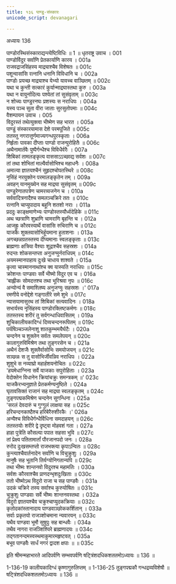```yaml
---
title: १३६ पाण्डु-संस्कारः
unicode_script: devanagari

---
```



अध्यायः 136

पाण्डोरस्थिसंस्काराद्यन्त्येष्टिविधिः ॥ 1 ॥
धृतराष्ट्र उवाच ।	001  
पाण्डोर्विदुर सर्वाणि प्रेतकार्याणि कारय ।	001a  
राजवद्राजसिंहस्य माद्र्याश्चैव विशेषतः ॥	001c  
पशून्वासांसि रत्नानि धनानि विविधानि च ।	002a  
पाण्डोः प्रयच्छ माद्र्याश्च येभ्यो यावच्च वाञ्छितम् ॥	002c  
यथा च कुन्ती सत्कारं कुर्यान्माद्र्यास्तथा कुरु ।	003a  
यथा न वायुर्नादित्यः पश्येतां तां सुसंवृताम् ॥	003c  
न शोच्यः पाण्डुरनघः प्रशस्यः स नराधिपः ।	004a  
यस्य पञ्च सुता वीरा जाताः सुरसुतोपमाः ॥	004c  
वैशम्पायन उवाच ।	005  
विदुरस्तं तथेत्युक्त्वा भीष्मेण सह भारत ।	005a  
पाण्डुं संस्कारयामास देशे परमपूजिते ॥	005c  
ततस्तु नगरात्तूर्णमाज्यगन्धपुरस्कृताः ।	006a  
निर्हृताः पावका दीप्ताः पाण्डो राजन्पुरोहितैः ॥	006c  
अथैनामार्तवैः पुष्पैर्गन्धैश्च विविधैर्वरैः ।	007a  
शिबिकां तामलङ्कृत्य वाससाऽऽच्छाद्य सर्वशः ॥	007c  
तां तथा शोभितां माल्यैर्वासोभिश्च महाधनैः ।	008a  
अमात्या ज्ञातयश्चैनं सुहृदश्चोपतस्थिरे ॥	008c  
नृसिंहं नरयुक्तेन परमालङ्कृतेन तम् ।	009a  
अवहन् यानमुख्येन सह माद्र्या सुसंवृतम् ॥	009c  
पाण्डुरेणातपत्रेण चामरव्यजनेन च ।	010a  
सर्ववादित्रनादैश्च समलञ्चक्रिरे ततः ॥	010c  
रत्नानि चाप्युपादाय बहूनि शतशो नराः ।	011a  
प्रददुः काङ्क्षमाणेभ्यः पाण्डोस्तस्यौर्ध्वदेहिके ॥	011c  
अथ च्छत्राणि शुभ्राणि चामराणि बृहन्ति च ।	012a  
आजह्रुः कौरवस्यार्थे वासांसि रुचिराणि च ॥	012c  
याजकैः शुक्लवासोभिर्हूयमाना हुताशनाः ।	013a  
अगच्छन्नग्रतस्तस्य दीप्यमानाः स्वलङ्कृताः ॥	013c  
ब्राह्मणाः क्षत्रिया वैश्याः शूद्राश्चैव सहस्रशः ।	014a  
रुदन्तः शोकसन्तप्ता अनुजग्मुर्नराधिपम् ॥	014c  
अयमस्मानपाहाय दुःखे चाधाय शाश्वते ।	015a  
कृत्वा चास्माननाथांश्च क्व यास्यति नराधिपः ॥	015c  
क्रोशन्तः पाण्डवाः सर्वे भीष्मो विदुर एव च ।	016a  
\'बाह्लीकः सोमदत्तश्च तथा भूरिश्रवा नृपः ॥	016c  
अन्योन्यं वै समाश्लिष्य अनुजग्मुः सहस्रशः ।\'	017a  
रमणीये वनोद्देशे गङ्गातीरे समे शुभे ॥	017c  
न्यासयामासुरथ तां शिबिकां सत्यवादिनः ।	018a  
सभार्यस्य नृसिंहस्य पाण्डोरक्लिष्टकर्मणः ॥	018c  
ततस्तस्य शरीरं तु सर्वगन्धाधिवासितम् ।	019a  
शुचिकालीयकादिग्धं दिव्यचन्दनरूपितम् ॥	019c  
पर्यषिञ्चञ्जलेनाशु शातकुम्भमयैर्घटैः ।	020a  
चन्दनेन च शुक्लेन सर्वतः समलेपयन् ॥	020c  
कालागुरुविमिश्रेण तथा तुङ्गरसेन च ।	021a  
अथैनं देशजैः शुक्लैर्वासोभिः समयोजयन् ॥	021c  
सञ्छन्नः स तु वासोभिर्जीवन्निव नराधिपः ।	022a  
शुशुभे स नव्याघ्रो महार्हशयनोचितः ॥	022c  
\'हयमेधाग्निना सर्वे याजकाः सपुरोहिताः ।	023a  
वेदोक्तेन विधानेन क्रियांचक्रुः समन्त्रकम् ॥\'	023c  
याजकैरभ्यनुज्ञाते प्रेतकर्मण्यनुष्ठिते ।	024a  
घृतावसिक्तं राजानं सह माद्र्या स्वलङ्कृतम् ॥	024c  
तुङ्गपद्मकमिश्रेण चन्दनेन सुगन्धिना ।	025a  
\'सरलं देवदारुं च गुग्गुलं लाक्षया सह ॥	025c  
हरिचन्दनकाष्ठैश्च हरिबेरैरुशीरकैः ।\'	026a  
अन्यैश्च विविधैर्गन्धैर्विधिना समदाहयन् ॥	026c  
ततस्तयोः शरीरे द्वे दृष्ट्वा मोहवशं गता ।	027a  
हाहा पुत्रेति कौसल्या पपात सहसा भुवि ॥	027c  
तां प्रेक्ष्य पतितामार्तां पौरजानपदो जनः ।	028a  
रुरोद दुःखसम्तप्तो राजभक्त्या कृपाऽन्वितः ॥	028c  
कुन्त्याश्चैवार्तनादेन सर्वाणि च विचुक्रुशुः ।	029a  
मानुषैः सह भूतानि तिर्यग्योनिगतान्यपि ॥	029c  
तथा भीष्मः शान्तनवो विदुरश्च महामतिः ।	030a  
सर्वशः कौरवाश्चैव प्राणदन्भृशदुःखिताः ॥	030c  
ततो भीष्मोऽथ विदुरो राजा च सह पाण्डवैः ।	031a  
उदकं चक्रिरे तस्य सर्वाश्च कुरुयोषितः ॥	031c  
चुक्रुशुः पाण्डवाः सर्वे भीष्मः शान्तनवस्तथा ।	032a  
विदुरो ज्ञातयश्चैव चक्रुश्चाप्युदकक्रियाः ॥	032c  
कृतोदकांस्तानादाय पाण्डवाञ्छोककर्शितान् ।	033a  
सर्वाः प्रकृतयो राजञ्शोचमाना न्यवारयन् ॥	033c  
यथैव पाण्डवा भूमौ सुषुपुः सह बान्धवैः ।	034a  
तथैव नागरा राजञ्शिश्यिरे ब्राह्मणादयः ॥	034c  
तद्गतानन्दमस्वस्थमाकुमारमहृष्टवत् ।	035a  
बभूव पाण्डवैः सार्धं नगरं द्वादश क्षपाः ॥ ॥	035c  

इति श्रीमन्महाभारते आदिपर्वणि सम्भवपर्वणि षट्त्रिंशदधिकशततमोऽध्यायः ॥ 136 ॥

1-136-19 कालीयकादिग्धं कृष्णागुरुलिप्तम् ॥ 1-136-25 तुङ्गपद्मकौ गन्धद्रव्यविशेषौ ॥ षट्त्रिंशदधिकशततमोऽध्यायः ॥ 136 ॥